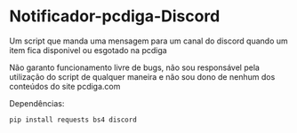 # Notificador-pcdiga-Discord
Um script que manda uma mensagem para um canal do discord quando um item fica disponivel ou esgotado na pcdiga

Não garanto funcionamento livre de bugs, não sou responsável pela utilização do script de qualquer maneira e não sou dono de nenhum dos conteúdos do site pcdiga.com

Dependências:
```shell
pip install requests bs4 discord
```
